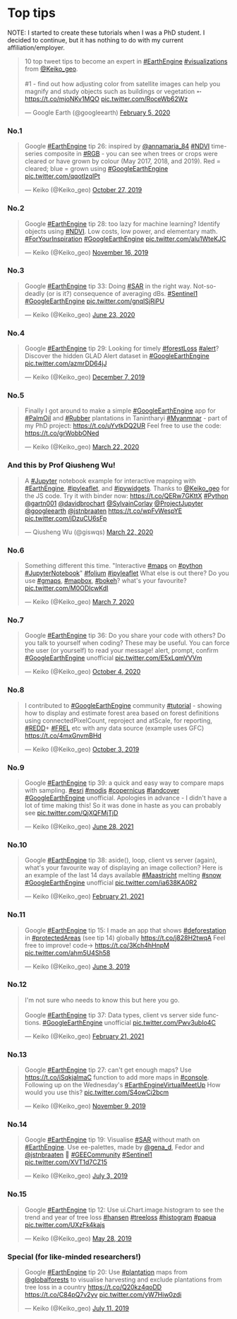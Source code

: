 <!-- Global site tag (gtag.js) - Google Analytics -->
<script async src="https://www.googletagmanager.com/gtag/js?id=UA-151917115-1"></script>
<script>
  window.dataLayer = window.dataLayer || [];
  function gtag(){dataLayer.push(arguments);}
  gtag('js', new Date());

  gtag('config', 'UA-151917115-1');
</script>

# Top tips

NOTE: I started to create these tutorials when I was a PhD student. I decided to continue, but it has nothing to do with my current affiliation/employer.

<blockquote class="twitter-tweet"><p lang="en" dir="ltr">10 top tweet tips to become an expert in <a href="https://twitter.com/hashtag/EarthEngine?src=hash&amp;ref_src=twsrc%5Etfw">#EarthEngine</a> <a href="https://twitter.com/hashtag/visualizations?src=hash&amp;ref_src=twsrc%5Etfw">#visualizations</a> from <a href="https://twitter.com/Keiko_geo?ref_src=twsrc%5Etfw">@Keiko_geo</a>.<br><br>#1 - find out how adjusting color from satellite images can help you magnify and study objects such as buildings or vegetation ➵ <a href="https://t.co/mjoNKv1MQO">https://t.co/mjoNKv1MQO</a> <a href="https://t.co/RoceWb62Wz">pic.twitter.com/RoceWb62Wz</a></p>&mdash; Google Earth (@googleearth) <a href="https://twitter.com/googleearth/status/1225202612087054336?ref_src=twsrc%5Etfw">February 5, 2020</a></blockquote> <script async src="https://platform.twitter.com/widgets.js" charset="utf-8"></script>

### No.1 

<blockquote class="twitter-tweet" data-partner="tweetdeck"><p lang="en" dir="ltr">Google <a href="https://twitter.com/hashtag/EarthEngine?src=hash&amp;ref_src=twsrc%5Etfw">#EarthEngine</a> tip 26: inspired by <a href="https://twitter.com/annamaria_84?ref_src=twsrc%5Etfw">@annamaria_84</a> <a href="https://twitter.com/hashtag/NDVI?src=hash&amp;ref_src=twsrc%5Etfw">#NDVI</a> time-series composite in <a href="https://twitter.com/hashtag/RGB?src=hash&amp;ref_src=twsrc%5Etfw">#RGB</a> - you can see when trees or crops were cleared or have grown by colour (May 2017, 2018, and 2019). Red = cleared; blue = grown using <a href="https://twitter.com/hashtag/GoogleEarthEngine?src=hash&amp;ref_src=twsrc%5Etfw">#GoogleEarthEngine</a> <a href="https://t.co/qqotIzqIPt">pic.twitter.com/qqotIzqIPt</a></p>&mdash; Keiko (@Keiko_geo) <a href="https://twitter.com/Keiko_geo/status/1188451445617713152?ref_src=twsrc%5Etfw">October 27, 2019</a></blockquote>
<script async src="https://platform.twitter.com/widgets.js" charset="utf-8"></script>


### No.2

<blockquote class="twitter-tweet" data-partner="tweetdeck"><p lang="en" dir="ltr">Google <a href="https://twitter.com/hashtag/EarthEngine?src=hash&amp;ref_src=twsrc%5Etfw">#EarthEngine</a> tip 28: too lazy for machine learning? Identify objects using <a href="https://twitter.com/hashtag/NDVI?src=hash&amp;ref_src=twsrc%5Etfw">#NDVI</a>. Low costs, low power, and elementary math. <a href="https://twitter.com/hashtag/ForYourInspiration?src=hash&amp;ref_src=twsrc%5Etfw">#ForYourInspiration</a> <a href="https://twitter.com/hashtag/GoogleEarthEngine?src=hash&amp;ref_src=twsrc%5Etfw">#GoogleEarthEngine</a> <a href="https://t.co/alu1WteKJC">pic.twitter.com/alu1WteKJC</a></p>&mdash; Keiko (@Keiko_geo) <a href="https://twitter.com/Keiko_geo/status/1195713095987019776?ref_src=twsrc%5Etfw">November 16, 2019</a></blockquote>
<script async src="https://platform.twitter.com/widgets.js" charset="utf-8"></script>


### No.3

<blockquote class="twitter-tweet"><p lang="en" dir="ltr">Google <a href="https://twitter.com/hashtag/EarthEngine?src=hash&amp;ref_src=twsrc%5Etfw">#EarthEngine</a> tip 33: Doing <a href="https://twitter.com/hashtag/SAR?src=hash&amp;ref_src=twsrc%5Etfw">#SAR</a> in the right way. Not-so-deadly (or is it?) consequence of averaging dBs. <a href="https://twitter.com/hashtag/Sentinel1?src=hash&amp;ref_src=twsrc%5Etfw">#Sentinel1</a> <a href="https://twitter.com/hashtag/GoogleEarthEngine?src=hash&amp;ref_src=twsrc%5Etfw">#GoogleEarthEngine</a> <a href="https://t.co/gnqISjRiPU">pic.twitter.com/gnqISjRiPU</a></p>&mdash; Keiko (@Keiko_geo) <a href="https://twitter.com/Keiko_geo/status/1275519511324774401?ref_src=twsrc%5Etfw">June 23, 2020</a></blockquote> <script async src="https://platform.twitter.com/widgets.js" charset="utf-8"></script>


### No.4
<blockquote class="twitter-tweet" data-partner="tweetdeck"><p lang="en" dir="ltr">Google <a href="https://twitter.com/hashtag/EarthEngine?src=hash&amp;ref_src=twsrc%5Etfw">#EarthEngine</a> tip 29: Looking for timely <a href="https://twitter.com/hashtag/forestLoss?src=hash&amp;ref_src=twsrc%5Etfw">#forestLoss</a> <a href="https://twitter.com/hashtag/alert?src=hash&amp;ref_src=twsrc%5Etfw">#alert</a>? Discover the hidden GLAD Alert dataset in <a href="https://twitter.com/hashtag/GoogleEarthEngine?src=hash&amp;ref_src=twsrc%5Etfw">#GoogleEarthEngine</a> <a href="https://t.co/azmrDD64jJ">pic.twitter.com/azmrDD64jJ</a></p>&mdash; Keiko (@Keiko_geo) <a href="https://twitter.com/Keiko_geo/status/1203427546198663169?ref_src=twsrc%5Etfw">December 7, 2019</a></blockquote>
<script async src="https://platform.twitter.com/widgets.js" charset="utf-8"></script>


### No.5
<blockquote class="twitter-tweet"><p lang="en" dir="ltr">Finally I got around to make a simple <a href="https://twitter.com/hashtag/GoogleEarthEngine?src=hash&amp;ref_src=twsrc%5Etfw">#GoogleEarthEngine</a> app for <a href="https://twitter.com/hashtag/PalmOil?src=hash&amp;ref_src=twsrc%5Etfw">#PalmOil</a> and <a href="https://twitter.com/hashtag/Rubber?src=hash&amp;ref_src=twsrc%5Etfw">#Rubber</a> plantations in Tanintharyi <a href="https://twitter.com/hashtag/Myanmnar?src=hash&amp;ref_src=twsrc%5Etfw">#Myanmnar</a> - part of my PhD project: <a href="https://t.co/uYvtkDQ2UR">https://t.co/uYvtkDQ2UR</a> Feel free to use the code: <a href="https://t.co/grWobbONed">https://t.co/grWobbONed</a></p>&mdash; Keiko (@Keiko_geo) <a href="https://twitter.com/Keiko_geo/status/1241728998486478850?ref_src=twsrc%5Etfw">March 22, 2020</a></blockquote> <script async src="https://platform.twitter.com/widgets.js" charset="utf-8"></script>

### And this by Prof Qiusheng Wu! 
<blockquote class="twitter-tweet"><p lang="en" dir="ltr">A <a href="https://twitter.com/hashtag/Jupyter?src=hash&amp;ref_src=twsrc%5Etfw">#Jupyter</a> notebook example for interactive mapping with <a href="https://twitter.com/hashtag/EarthEngine?src=hash&amp;ref_src=twsrc%5Etfw">#EarthEngine</a>, <a href="https://twitter.com/hashtag/ipyleaflet?src=hash&amp;ref_src=twsrc%5Etfw">#ipyleaflet</a>, and <a href="https://twitter.com/hashtag/ipywidgets?src=hash&amp;ref_src=twsrc%5Etfw">#ipywidgets</a>. Thanks to <a href="https://twitter.com/Keiko_geo?ref_src=twsrc%5Etfw">@Keiko_geo</a> for the JS code. Try it with binder now: <a href="https://t.co/QERw7GKttX">https://t.co/QERw7GKttX</a> <a href="https://twitter.com/hashtag/Python?src=hash&amp;ref_src=twsrc%5Etfw">#Python</a> <a href="https://twitter.com/gartn001?ref_src=twsrc%5Etfw">@gartn001</a> <a href="https://twitter.com/davidbrochart?ref_src=twsrc%5Etfw">@davidbrochart</a> <a href="https://twitter.com/SylvainCorlay?ref_src=twsrc%5Etfw">@SylvainCorlay</a> <a href="https://twitter.com/ProjectJupyter?ref_src=twsrc%5Etfw">@ProjectJupyter</a> <a href="https://twitter.com/googleearth?ref_src=twsrc%5Etfw">@googleearth</a> <a href="https://twitter.com/jstnbraaten?ref_src=twsrc%5Etfw">@jstnbraaten</a> <a href="https://t.co/wpFvWespYE">https://t.co/wpFvWespYE</a> <a href="https://t.co/jDzuCU6sFp">pic.twitter.com/jDzuCU6sFp</a></p>&mdash; Qiusheng Wu (@giswqs) <a href="https://twitter.com/giswqs/status/1241767209350901760?ref_src=twsrc%5Etfw">March 22, 2020</a></blockquote> <script async src="https://platform.twitter.com/widgets.js" charset="utf-8"></script>


### No.6
<blockquote class="twitter-tweet"><p lang="en" dir="ltr">Something different this time. &quot;Interactive <a href="https://twitter.com/hashtag/maps?src=hash&amp;ref_src=twsrc%5Etfw">#maps</a> on <a href="https://twitter.com/hashtag/python?src=hash&amp;ref_src=twsrc%5Etfw">#python</a> <a href="https://twitter.com/hashtag/JupyterNotebook?src=hash&amp;ref_src=twsrc%5Etfw">#JupyterNotebook</a>&quot; <a href="https://twitter.com/hashtag/folium?src=hash&amp;ref_src=twsrc%5Etfw">#folium</a> <a href="https://twitter.com/hashtag/ipyleaflet?src=hash&amp;ref_src=twsrc%5Etfw">#ipyleaflet</a> What else is out there? Do you use <a href="https://twitter.com/hashtag/gmaps?src=hash&amp;ref_src=twsrc%5Etfw">#gmaps</a>, <a href="https://twitter.com/hashtag/mapbox?src=hash&amp;ref_src=twsrc%5Etfw">#mapbox</a>, <a href="https://twitter.com/hashtag/bokeh?src=hash&amp;ref_src=twsrc%5Etfw">#bokeh</a>? what&#39;s your favourite? <a href="https://t.co/M0ODlcwKdI">pic.twitter.com/M0ODlcwKdI</a></p>&mdash; Keiko (@Keiko_geo) <a href="https://twitter.com/Keiko_geo/status/1236404022715789313?ref_src=twsrc%5Etfw">March 7, 2020</a></blockquote> <script async src="https://platform.twitter.com/widgets.js" charset="utf-8"></script>


### No.7
<blockquote class="twitter-tweet"><p lang="en" dir="ltr">Google <a href="https://twitter.com/hashtag/EarthEngine?src=hash&amp;ref_src=twsrc%5Etfw">#EarthEngine</a> tip 36: Do you share your code with others? Do you talk to yourself when coding? These may be useful. You can force the user (or yourself) to read your message! alert, prompt, confirm <a href="https://twitter.com/hashtag/GoogleEarthEngine?src=hash&amp;ref_src=twsrc%5Etfw">#GoogleEarthEngine</a> unofficial <a href="https://t.co/E5xLqmVVVm">pic.twitter.com/E5xLqmVVVm</a></p>&mdash; Keiko (@Keiko_geo) <a href="https://twitter.com/Keiko_geo/status/1312750671352025088?ref_src=twsrc%5Etfw">October 4, 2020</a></blockquote> <script async src="https://platform.twitter.com/widgets.js" charset="utf-8"></script>


### No.8
<blockquote class="twitter-tweet" data-partner="tweetdeck"><p lang="en" dir="ltr">I contributed to <a href="https://twitter.com/hashtag/GoogleEarthEngine?src=hash&amp;ref_src=twsrc%5Etfw">#GoogleEarthEngine</a> community <a href="https://twitter.com/hashtag/tutorial?src=hash&amp;ref_src=twsrc%5Etfw">#tutorial</a> - showing how to display and estimate forest area based on forest definitions using connectedPixelCount, reproject and atScale, for reporting, <a href="https://twitter.com/hashtag/REDD?src=hash&amp;ref_src=twsrc%5Etfw">#REDD</a>+ <a href="https://twitter.com/hashtag/FREL?src=hash&amp;ref_src=twsrc%5Etfw">#FREL</a> etc with any data source (example uses GFC) <a href="https://t.co/4mxGnvmBHd">https://t.co/4mxGnvmBHd</a></p>&mdash; Keiko (@Keiko_geo) <a href="https://twitter.com/Keiko_geo/status/1179719153222991872?ref_src=twsrc%5Etfw">October 3, 2019</a></blockquote>
<script async src="https://platform.twitter.com/widgets.js" charset="utf-8"></script>


### No.9
<blockquote class="twitter-tweet"><p lang="en" dir="ltr">Google <a href="https://twitter.com/hashtag/EarthEngine?src=hash&amp;ref_src=twsrc%5Etfw">#EarthEngine</a> tip 39: a quick and easy way to compare maps with sampling. <a href="https://twitter.com/hashtag/esri?src=hash&amp;ref_src=twsrc%5Etfw">#esri</a> <a href="https://twitter.com/hashtag/modis?src=hash&amp;ref_src=twsrc%5Etfw">#modis</a> <a href="https://twitter.com/hashtag/copernicus?src=hash&amp;ref_src=twsrc%5Etfw">#copernicus</a> <a href="https://twitter.com/hashtag/landcover?src=hash&amp;ref_src=twsrc%5Etfw">#landcover</a> <a href="https://twitter.com/hashtag/GoogleEarthEngine?src=hash&amp;ref_src=twsrc%5Etfw">#GoogleEarthEngine</a> unofficial. Apologies in advance - I didn&#39;t have a lot of time making this! So it was done in haste as you can probably see <a href="https://t.co/QjXQFMjTjD">pic.twitter.com/QjXQFMjTjD</a></p>&mdash; Keiko (@Keiko_geo) <a href="https://twitter.com/Keiko_geo/status/1409652168223641602?ref_src=twsrc%5Etfw">June 28, 2021</a></blockquote> <script async src="https://platform.twitter.com/widgets.js" charset="utf-8"></script>

### No.10
<blockquote class="twitter-tweet"><p lang="en" dir="ltr">Google <a href="https://twitter.com/hashtag/EarthEngine?src=hash&amp;ref_src=twsrc%5Etfw">#EarthEngine</a> tip 38: aside(), loop, client vs server (again), what&#39;s your favourite way of displaying an image collection? Here is an example of the last 14 days available <a href="https://twitter.com/hashtag/Maastricht?src=hash&amp;ref_src=twsrc%5Etfw">#Maastricht</a> melting <a href="https://twitter.com/hashtag/snow?src=hash&amp;ref_src=twsrc%5Etfw">#snow</a> <a href="https://twitter.com/hashtag/GoogleEarthEngine?src=hash&amp;ref_src=twsrc%5Etfw">#GoogleEarthEngine</a> unofficial <a href="https://t.co/ia638KA0R2">pic.twitter.com/ia638KA0R2</a></p>&mdash; Keiko (@Keiko_geo) <a href="https://twitter.com/Keiko_geo/status/1363598482158866436?ref_src=twsrc%5Etfw">February 21, 2021</a></blockquote> <script async src="https://platform.twitter.com/widgets.js" charset="utf-8"></script>


### No.11
<blockquote class="twitter-tweet" data-partner="tweetdeck"><p lang="en" dir="ltr">Google <a href="https://twitter.com/hashtag/EarthEngine?src=hash&amp;ref_src=twsrc%5Etfw">#EarthEngine</a> tip 15: I made an app that shows <a href="https://twitter.com/hashtag/deforestation?src=hash&amp;ref_src=twsrc%5Etfw">#deforestation</a> in <a href="https://twitter.com/hashtag/protectedAreas?src=hash&amp;ref_src=twsrc%5Etfw">#protectedAreas</a> (see tip 14) globally <a href="https://t.co/j828H2twqA">https://t.co/j828H2twqA</a> Feel free to improve! code-&gt; <a href="https://t.co/3Kch4hHnpM">https://t.co/3Kch4hHnpM</a> <a href="https://t.co/ahm5U4Sh58">pic.twitter.com/ahm5U4Sh58</a></p>&mdash; Keiko (@Keiko_geo) <a href="https://twitter.com/Keiko_geo/status/1135510020832079875?ref_src=twsrc%5Etfw">June 3, 2019</a></blockquote>
<script async src="https://platform.twitter.com/widgets.js" charset="utf-8"></script>


### No.12
<blockquote class="twitter-tweet"><p lang="en" dir="ltr">I&#39;m not sure who needs to know this but here you go. <br><br>Google <a href="https://twitter.com/hashtag/EarthEngine?src=hash&amp;ref_src=twsrc%5Etfw">#EarthEngine</a> tip 37: Data types, client vs server side functions. <a href="https://twitter.com/hashtag/GoogleEarthEngine?src=hash&amp;ref_src=twsrc%5Etfw">#GoogleEarthEngine</a> unofficial <a href="https://t.co/Pwv3ubIo4C">pic.twitter.com/Pwv3ubIo4C</a></p>&mdash; Keiko (@Keiko_geo) <a href="https://twitter.com/Keiko_geo/status/1363562837147320331?ref_src=twsrc%5Etfw">February 21, 2021</a></blockquote> <script async src="https://platform.twitter.com/widgets.js" charset="utf-8"></script>


### No.13
<blockquote class="twitter-tweet" data-partner="tweetdeck"><p lang="en" dir="ltr">Google <a href="https://twitter.com/hashtag/EarthEngine?src=hash&amp;ref_src=twsrc%5Etfw">#EarthEngine</a> tip 27: can&#39;t get enough maps? Use <a href="https://t.co/iSqkjalmaC">https://t.co/iSqkjalmaC</a> function to add more maps in <a href="https://twitter.com/hashtag/console?src=hash&amp;ref_src=twsrc%5Etfw">#console</a>.  Following up on the Wednesday&#39;s <a href="https://twitter.com/hashtag/EarthEngineVirtualMeetUp?src=hash&amp;ref_src=twsrc%5Etfw">#EarthEngineVirtualMeetUp</a> How would you use this? <a href="https://t.co/S4owCi2bcm">pic.twitter.com/S4owCi2bcm</a></p>&mdash; Keiko (@Keiko_geo) <a href="https://twitter.com/Keiko_geo/status/1193175669263552513?ref_src=twsrc%5Etfw">November 9, 2019</a></blockquote>
<script async src="https://platform.twitter.com/widgets.js" charset="utf-8"></script>


### No.14
<blockquote class="twitter-tweet" data-partner="tweetdeck"><p lang="en" dir="ltr">Google <a href="https://twitter.com/hashtag/EarthEngine?src=hash&amp;ref_src=twsrc%5Etfw">#EarthEngine</a> tip 19: Visualise <a href="https://twitter.com/hashtag/SAR?src=hash&amp;ref_src=twsrc%5Etfw">#SAR</a> without math on <a href="https://twitter.com/hashtag/EarthEngine?src=hash&amp;ref_src=twsrc%5Etfw">#EarthEngine</a>. Use ee-palettes, made by <a href="https://twitter.com/gena_d?ref_src=twsrc%5Etfw">@gena_d</a>, Fedor and <a href="https://twitter.com/jstnbraaten?ref_src=twsrc%5Etfw">@jstnbraaten</a> 🙏 <a href="https://twitter.com/hashtag/GEECommunity?src=hash&amp;ref_src=twsrc%5Etfw">#GEECommunity</a> <a href="https://twitter.com/hashtag/Sentinel1?src=hash&amp;ref_src=twsrc%5Etfw">#Sentinel1</a> <a href="https://t.co/XVT1d7CZ15">pic.twitter.com/XVT1d7CZ15</a></p>&mdash; Keiko (@Keiko_geo) <a href="https://twitter.com/Keiko_geo/status/1146543481395040257?ref_src=twsrc%5Etfw">July 3, 2019</a></blockquote>
<script async src="https://platform.twitter.com/widgets.js" charset="utf-8"></script>


### No.15
<blockquote class="twitter-tweet" data-partner="tweetdeck"><p lang="en" dir="ltr">Google <a href="https://twitter.com/hashtag/EarthEngine?src=hash&amp;ref_src=twsrc%5Etfw">#EarthEngine</a> tip 12: Use ui.Chart.image.histogram to see the trend and year of tree loss <a href="https://twitter.com/hashtag/hansen?src=hash&amp;ref_src=twsrc%5Etfw">#hansen</a> <a href="https://twitter.com/hashtag/treeloss?src=hash&amp;ref_src=twsrc%5Etfw">#treeloss</a> <a href="https://twitter.com/hashtag/histogram?src=hash&amp;ref_src=twsrc%5Etfw">#histogram</a> <a href="https://twitter.com/hashtag/papua?src=hash&amp;ref_src=twsrc%5Etfw">#papua</a> <a href="https://t.co/UXzFk4kajs">pic.twitter.com/UXzFk4kajs</a></p>&mdash; Keiko (@Keiko_geo) <a href="https://twitter.com/Keiko_geo/status/1133400695888072706?ref_src=twsrc%5Etfw">May 28, 2019</a></blockquote>
<script async src="https://platform.twitter.com/widgets.js" charset="utf-8"></script>


### Special (for like-minded researchers!)
<blockquote class="twitter-tweet" data-partner="tweetdeck"><p lang="en" dir="ltr">Google <a href="https://twitter.com/hashtag/EarthEngine?src=hash&amp;ref_src=twsrc%5Etfw">#EarthEngine</a> tip 20: Use <a href="https://twitter.com/hashtag/plantation?src=hash&amp;ref_src=twsrc%5Etfw">#plantation</a> maps from <a href="https://twitter.com/globalforests?ref_src=twsrc%5Etfw">@globalforests</a> to visualise harvesting and exclude plantations from tree loss in a country <a href="https://t.co/Q20kz4qoDD">https://t.co/Q20kz4qoDD</a> <a href="https://t.co/C84pQ7v2yv">https://t.co/C84pQ7v2yv</a> <a href="https://t.co/yW7Hiw0zdi">pic.twitter.com/yW7Hiw0zdi</a></p>&mdash; Keiko (@Keiko_geo) <a href="https://twitter.com/Keiko_geo/status/1149325145972125696?ref_src=twsrc%5Etfw">July 11, 2019</a></blockquote>
<script async src="https://platform.twitter.com/widgets.js" charset="utf-8"></script>
